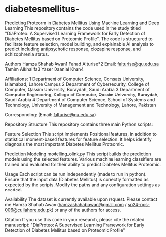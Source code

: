 # diabetesmellitus-

Predicting Proteorm in Diabetes Mellitus Using Machine Learning and Deep Learning
This repository contains the code used in the study titled "DiaProteo: A Supervised Learning Framework for Early Detection of Diabetes Mellitus based on Proteomic Profile". The code is structured to facilitate feature selection, model building, and explainable AI analysis to predict including antipsychotic response, clozapine response, and schizophrenia status.

Authors
Hamza Shahab Awan1
Fahad Alturise*2
Email: falturise@qu.edu.sa
Tamim Alkhalifa3
Yaser Daanial Khan4


Affiliations:
1 Department of Computer Science, Comsats University, Islamabad, Lahore Campus
2 Department of Cybersecurity, College of Computer, Qassim University, Buraydah, Saudi Arabia
3 Department of Computer Engineering, College of Computer, Qassim University, Buraydah, Saudi Arabia
4 Department of Computer Science, School of Systems and Technology, University of Management and Technology, Lahore, Pakistan

Corresponding: (Email: falturise@qu.edu.sa)

Repository Structure
This repository contains three main Python scripts:

Feature Selection
This script implements Positional features, in addition to statistical moment-based features for feature selection. It helps identify diagnosis the most important Diabetes Mellitus Proteomic.

Prediction Modeling
modelling_olink.py
This script builds the prediction models using the selected features. Various machine learning classifiers are trained and evaluated for their ability to predict Diabetes Mellitus Proteomic.

Usage
Each script can be run independently (made to run in python). Ensure that the input data (Diabetes Mellitus) is correctly formatted as expected by the scripts. Modify the paths and any configuration settings as needed.

Availability
The dataset is currently available upon request. Please contact me Hamza Shahab Awan (hamzashahabawan@gmail.com  /  sp24-pcs-006@cuilahore.edu.pk) or any of the authors for access.

Citation
If you use this code in your research, please cite the related manuscript:
"DiaProteo: A Supervised Learning Framework for Early Detection of Diabetes Mellitus based on Proteomic Profile"
